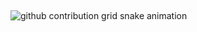 

##


<picture align="center">
  <source media="(prefers-color-scheme: dark)" srcset="https://raw.githubusercontent.com/LudmillaSLima/LudmillaSLima/output/github-contribution-grid-snake-dark.svg">
  <source media="(prefers-color-scheme: light)" srcset="https://raw.githubusercontent.com/LudmillaSLima/LudmillaSLima/output/github-contribution-grid-snake-dark.svg">
  <img align="center" alt="github contribution grid snake animation" src="https://raw.githubusercontent.com/LudmillaSLima/LudmillaSLima/output/github-contribution-grid-snake.svg">
</picture>
